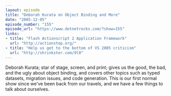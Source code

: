 ```yaml
---
layout: episode
title: "Deborah Kurata on Object Binding and More"
date: "2005-12-05"
episode_number: "155"
episode_url: "https://www.dotnetrocks.com/?show=155"
links:
- title: "Flash Actionscript 2 Application Framework"
  url: "http://actionstep.org/"
- title: "Help us get to the bottom of VS 2005 criticism"
  url: "http://shrinkster.com/9l0"
---
```


Deborah Kurata; star of stage, screen, and print; gives us the good, the bad, and the ugly about object binding, and covers other topics such as typed datasets, migration issues, and code generation. This is our first normal show since we've been back from our travels, and we have a few things to talk about ourselves.
